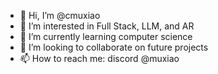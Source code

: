 - 👋 Hi, I’m @cmuxiao
- 👀 I’m interested in Full Stack, LLM, and AR
- 🌱 I’m currently learning computer science
- 💞️ I’m looking to collaborate on future projects
- 📫 How to reach me: discord @muxiao

<!---
print(Hello world)
--->
